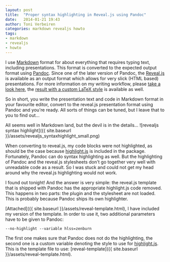 ```yaml
---
layout: post
title:  "Proper syntax highlighting in Reveal.js using Pandoc"
date:   2014-01-21 19:43
author: Toni Verbeiren
categories: markdown revealjs howto
tags:
- markdown
- revealjs
- howto
---
```

I use [Markdown](http://daringfireball.net/projects/markdown/) format for about everything that requires typing text, including presentations. This format is converted to the expected output format using [Pandoc](http://johnmacfarlane.net/pandoc). Since one of the later version of Pandoc, the [Reveal.js](http://lab.hakim.se/reveal-js/#/) is available as an output format which allows for very slick (HTML based) presentations. For more information on my writing workflow, please [take a look here](http://www.data-intuitive.com/2013/06/writing-workflow-markdown-pandoc-latex-and-the-likes/), the [result with a custom LaTeX style](http://www.data-intuitive.com/2013/10/activity-monitoring-from-smartphone-sensor-data-in-a-new-layout/) is available as well.

So in short, you write the presentation text and code in Markdown format in your favourite editor, convert to the reveal.js presentation format using Pandoc and you're ready. All sorts of things can be tuned, but I leave that to you to find out...

All seems well in Markdown land, but the devil is in the details...
![revealjs syntax highlight]({{ site.baseurl }}/assets/revealjs_syntaxhighlight_small.png)

When converting to reveal.js, my code blocks were not highlighted, as should be the case because [highlight.js](http://highlightjs.org/) is included in the package. Fortunately, Pandoc can do syntax highlighting as well. </span>But the highlighting of Pandoc and the reveal.js stylesheets don't go together very well with unreadable code as a result. So I was stuck and could not get my head around why the reveal.js highlighting would not work.

I found out tonight! And the answer is very simple: the reveal.js template that is shipped with Pandoc has the appropriate highlight.js code removed. This happens in two parts: the plugin and the stylesheet are not loaded. This is probably because Pandoc ships its own highlighter.

[Attached]({{ site.baseurl }}/assets/reveal-template.html), I have included my version of the template. In order to use it, two additional parameters have to be given to Pandoc:
```
--no-highlight --variable hlss=zenburn
```

The first one makes sure that Pandoc does not do the highlighting, the second one is a custom variable denoting the style to use for [highlight.js](http://highlightjs.org/). This is the template file to use: [reveal-template]({{ site.baseurl }}/assets/reveal-template.html).
